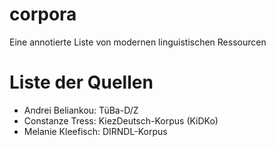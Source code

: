 # corpora
Eine annotierte Liste von modernen linguistischen Ressourcen

# Liste der Quellen
 - Andrei Beliankou: TüBa-D/Z
 - Constanze Tress: KiezDeutsch-Korpus (KiDKo)
 - Melanie Kleefisch: DIRNDL-Korpus
